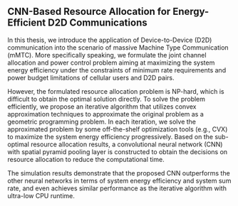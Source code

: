 ## CNN-Based Resource Allocation for Energy-Efficient D2D Communications
In this thesis, we introduce the application of Device-to-Device (D2D) communication into the scenario of massive Machine Type Communication (mMTC). More specifically speaking, we formulate the joint channel allocation and power control problem aiming at maximizing the system energy efficiency under the constraints of minimum rate requirements and power budget limitations of cellular users and D2D pairs. 

However, the formulated resource allocation problem is NP-hard, which is difficult to obtain the optimal solution directly. To solve the problem efficiently, we propose an iterative algorithm that utilizes convex approximation techniques to approximate the original problem as a geometric programming problem. In each iteration, we solve the approximated problem by some off-the-shelf optimization tools (e.g., CVX) to maximize the system energy efficiency progressively. Based on the sub-optimal resource allocation results, a convolutional neural network (CNN) with spatial pyramid pooling layer is constructed to obtain the decisions on resource allocation to reduce the computational time.

The simulation results demonstrate that the proposed CNN outperforms the other neural networks in terms of system energy efficiency and system sum rate, and even achieves similar performance as the iterative algorithm with ultra-low CPU runtime.
